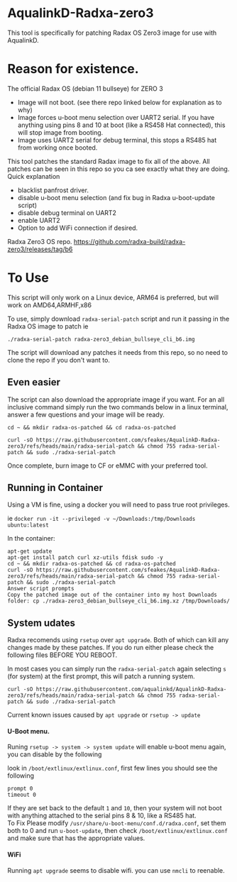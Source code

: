 # AqualinkD-Radxa-zero3

This tool is specifically for patching Radax OS Zero3 image for use with AqualinkD.

# Reason for existence.

The official Radax OS (debian 11 bullseye) for ZERO 3 
- Image will not boot. (see there repo linked below for explanation as to why)
- Image forces u-boot menu selection over UART2 serial. If you have anything using pins 8 and 10 at boot (like a RS458 Hat connected), this will stop image from booting.
- Image uses UART2 serial for debug terminal, this stops a RS485 hat from working once booted.

This tool patches the standard Radax image to fix all of the above.  All patches can be seen in this repo so you ca see exactly what they are doing.  Quick explanation
- blacklist panfrost driver.
- disable u-boot menu selection (and fix bug in Radxa u-boot-update script)
- disable debug terminal on UART2
- enable UART2 
- Option to add WiFi connection if desired.

Radxa Zero3 OS repo.
https://github.com/radxa-build/radxa-zero3/releases/tag/b6

#
# To Use
This script will only work on a Linux device, ARM64 is preferred, but will work on AMD64,ARMHF,x86

To use, simply download `radxa-serial-patch` script and run it passing in the Radxa OS image to patch ie
```
./radxa-serial-patch radxa-zero3_debian_bullseye_cli_b6.img
```
The script will download any patches it needs from this repo, so no need to clone the repo if you don't want to.

## Even easier
The script can also download the appropriate image if you want. For an all inclusive command simply run the two commands below in a linux terminal, answer a few questions and your image will be ready.

```
cd ~ && mkdir radxa-os-patched && cd radxa-os-patched
```
```
curl -sO https://raw.githubusercontent.com/sfeakes/AqualinkD-Radxa-zero3/refs/heads/main/radxa-serial-patch && chmod 755 radxa-serial-patch && sudo ./radxa-serial-patch
```

Once complete, burn image to CF or eMMC with your preferred tool.

## Running in Container
Using a VM is fine, using a docker you will need to pass true root privileges.

ie
`docker run -it --privileged -v ~/Downloads:/tmp/Downloads ubuntu:latest`

In the container:
```
apt-get update
apt-get install patch curl xz-utils fdisk sudo -y
cd ~ && mkdir radxa-os-patched && cd radxa-os-patched
curl -sO https://raw.githubusercontent.com/sfeakes/AqualinkD-Radxa-zero3/refs/heads/main/radxa-serial-patch && chmod 755 radxa-serial-patch && sudo ./radxa-serial-patch
Answer script prompts
Copy the patched image out of the container into my host Downloads folder: cp ./radxa-zero3_debian_bullseye_cli_b6.img.xz /tmp/Downloads/
```

<!--
curl -fsSL https://raw.githubusercontent.com/aqualinkd/AqualinkD-Radxa-zero3/refs/heads/main/radxa_serial_patch.sh | sudo bash -s
-->

## System udates
Radxa recomends using `rsetup` over `apt upgrade`.  Both of which can kill any changes made by these patches.
If you do run either please check the following files BEFORE YOU REBOOT.

In most cases you can simply run the `radxa-serial-patch` again selecting `s` (for system) at the first prompt, this will patch a running system.
```
curl -sO https://raw.githubusercontent.com/aqualinkd/AqualinkD-Radxa-zero3/refs/heads/main/radxa-serial-patch && chmod 755 radxa-serial-patch && sudo ./radxa-serial-patch
```

Current known issues caused by `apt upgrade` or `rsetup -> update`

#### U-Boot menu.  
Runing `rsetup -> system -> system update` will enable u-boot menu again, you can disable by the following

look in `/boot/extlinux/extlinux.conf`, first few lines you should see the following
```
prompt 0 
timeout 0
```
If they are set back to the default `1` and `10`, then your system will not boot with anything attached to the serial pins 8 & 10, like a RS485 hat.  
To Fix Please modify `/usr/share/u-boot-menu/conf.d/radxa.conf`, set them both to 0 and run `u-boot-update`, then check `/boot/extlinux/extlinux.conf` and make sure that has the appropriate values.

#### WiFi
Running `apt upgrade` seems to disable wifi.  you can use `nmcli` to reenable.
